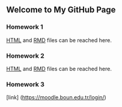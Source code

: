 ## Welcome to My GitHub Page

### Homework 1
[HTML](https://bu-ie-360.github.io/spring22-cangizer/hw1md.html ) and [RMD](https://github.com/BU-IE-360/spring22-cangizer/blob/gh-pages/hw1md.Rmd) files can be reached here. 
### Homework 2
[HTML](https://bu-ie-360.github.io/spring22-cangizer/hw2.html) and [RMD](https://github.com/BU-IE-360/spring22-cangizer/blob/gh-pages/hw2.Rmd) files can be reached here. 
### Homework 3

[link] (https://moodle.boun.edu.tr/login/)
